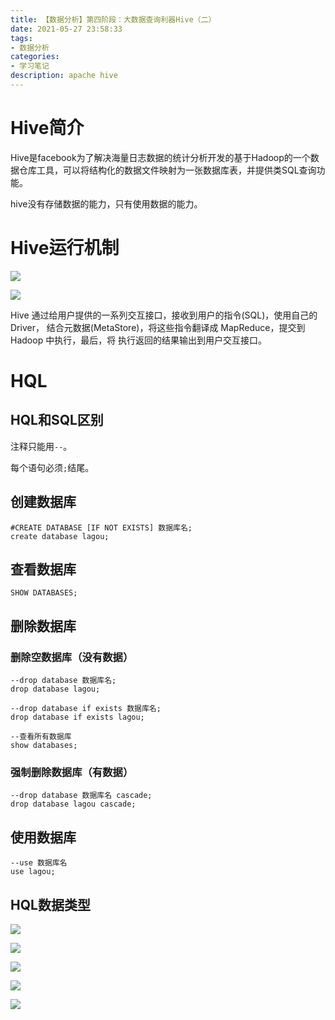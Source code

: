 ```yaml
---
title: 【数据分析】第四阶段：大数据查询利器Hive（二）
date: 2021-05-27 23:58:33
tags:
- 数据分析
categories:
- 学习笔记
description: apache hive
---
```


# Hive简介

Hive是facebook为了解决海量日志数据的统计分析开发的基于Hadoop的一个数据仓库工具，可以将结构化的数据文件映射为一张数据库表，并提供类SQL查询功能。

hive没有存储数据的能力，只有使用数据的能力。

# Hive运行机制

![](Xnip2021-05-28_00-20-08)

![](Xnip2021-05-28_00-21-46)

Hive 通过给用户提供的一系列交互接口，接收到用户的指令(SQL)，使用自己的 Driver， 结合元数据(MetaStore)，将这些指令翻译成 MapReduce，提交到 Hadoop 中执行，最后，将 执行返回的结果输出到用户交互接口。

# HQL

## HQL和SQL区别

注释只能用`--`。

每个语句必须`;`结尾。

## 创建数据库

```
#CREATE DATABASE [IF NOT EXISTS] 数据库名; 
create database lagou;
```

## 查看数据库

```
SHOW DATABASES;
```

## 删除数据库

### 删除空数据库（没有数据）

```
--drop database 数据库名; 
drop database lagou; 

--drop database if exists 数据库名; 
drop database if exists lagou;

--查看所有数据库
show databases;
```

### 强制删除数据库（有数据）

```
--drop database 数据库名 cascade; 
drop database lagou cascade;
```

## 使用数据库

```
--use 数据库名 
use lagou;
```

## HQL数据类型

![](Xnip2021-05-28_00-34-53)

![](Xnip2021-05-28_00-35-07)

![](Xnip2021-05-28_00-35-45)

![](Xnip2021-05-28_00-36-07)

![](Xnip2021-05-28_00-36-23)